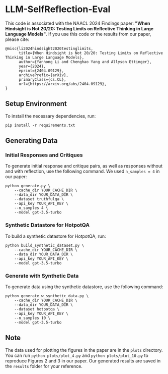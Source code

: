 # LLM-SelfReflection-Eval 

This code is associated with the NAACL 2024 Findings paper: **"When Hindsight is Not 20/20: Testing Limits on Reflective Thinking in Large Language Models"**. If you use this code or the results from our paper, please cite:

```
@misc{li2024hindsight2020testinglimits,
      title={When Hindsight is Not 20/20: Testing Limits on Reflective Thinking in Large Language Models}, 
      author={Yanhong Li and Chenghao Yang and Allyson Ettinger},
      year={2024},
      eprint={2404.09129},
      archivePrefix={arXiv},
      primaryClass={cs.CL},
      url={https://arxiv.org/abs/2404.09129}, 
}
```

## Setup Environment

To install the necessary dependencies, run:

```
pip install -r requirements.txt
```

## Generating Data

### Initial Responses and Critiques

To generate initial response and critique pairs, as well as responses without and with reflection, use the following command. We used `n_samples = 4` in our paper:

```
python generate.py \
    --cache_dir YOUR_CACHE_DIR \
    --data_dir YOUR_DATA_DIR \
    --dataset truthfulqa \
    --api_key YOUR_API_KEY \
    --n_samples 4 \
    --model gpt-3.5-turbo
```

### Synthetic Datastore for HotpotQA

To build a synthetic datastore for HotpotQA, run:

```
python build_synthetic_dataset.py \
    --cache_dir YOUR_CACHE_DIR \
    --data_dir YOUR_DATA_DIR \
    --api_key YOUR_API_KEY \
    --model gpt-3.5-turbo
```

### Generate with Synthetic Data

To generate data using the synthetic datastore, use the following command:

```
python generate_w_synthetic_data.py \
    --cache_dir YOUR_CACHE_DIR \
    --data_dir YOUR_DATA_DIR \
    --dataset hotpotqa \
    --api_key YOUR_API_KEY \
    --n_samples 10 \
    --model gpt-3.5-turbo
```

## Note

The data used for plotting the figures in the paper are in the `plots` directory. You can run `python plots/plot_4.py` and `python plots/plot_10.py` to reproduce Figures 2 and 3 in our paper. Our generated results are saved in the `results` folder for your reference.

